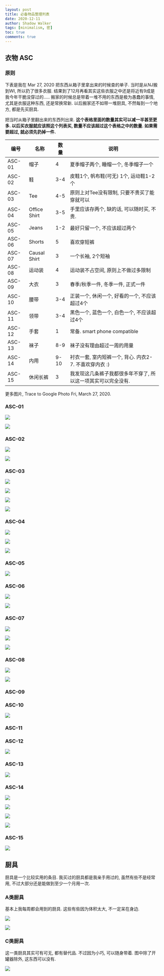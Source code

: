 ```yaml
---
layout: post
title: 必备物品整理列表
date: 2020-12-11
author: Shadow Walker
tags: [minimalism, 密]
toc: true
comments: true
---
```


## 衣物 ASC

### 原则

下表是我在 Mar 27, 2020 把东西从箱子里拿出来的时候查的单子. 当时是从NJ搬到WI, 所以扔了很多衣服. 结果到了12月再看其实这些衣服之中还是将近有9成是我今年干脆没穿过的.....  搬家的时候总是带着一堆不用的东西是极为愚蠢的事情, 尤其是衣服这种东西, 还是常换常新.  以后搬家还不如带一堆厨具, 不然每到一个地方, 都是先买厨具. 

把当时从箱子里翻出来的东西列出来. **这个表格里面的数量其实可以减一半甚至更多. 以后买衣服就应该照这个列表买, 数量不应该超过这个表格之中的数量. 如果需要超过, 就必须先扔掉一件.** 

编号 | 名称 | 数量 | 说明
--- | --- | --- |---
ASC-01|帽子|4| 夏季帽子两个, 睡帽一个, 冬季帽子一个
ASC-02|鞋|3-4| 皮鞋1个, 帆布鞋(可无) 1个, 运动鞋1-2个
ASC-03|Tee|4-5| 原则上对Tee没有限制, 只要不贵买了能穿就可以
ASC-04|Office Shirt|3-5| 手里应该存两个, 缺的话, 可以随时买, 不贵. 
ASC-05|Jeans|1-2| 最好只留一个, 不应该超过两个
ASC-06|Shorts|5| 喜欢穿短裤 
ASC-07|Causal Shirt|3| 一个长袖, 2个短袖
ASC-08|运动装|4| 运动装不占空间, 原则上不做过多限制
ASC-09|大衣|3| 春季/秋季一件, 冬季一件, 正式一件
ASC-10|腰带|3-4| 正装一个, 休闲一个, 好看的一个, 不应该超过4个
ASC-11|领带|3-4| 黑色一个, 蓝色一个, 白色一个, 不应该超过4个
ASC-12|手套|1| 常备. smart phone compatible
ASC-13|袜子|8-9| 袜子没有理由超过一周的用量
ASC-14|内用|9-10| 衬衣一套, 室内短裤一个, 背心. 内衣2-7. 不喜欢穿内衣 :)
ASC-15|休闲长裤|3| 我发现这几条裤子我都很多年不穿了, 所以这一项其实可以完全没有. 


更多图片, Trace to Google Photo Fri, March 27, 2020. 

### ASC-01

![](https://lh3.googleusercontent.com/pw/ACtC-3d72aT_hLd2md6h0D9h20nK-xmRrVLu5Zg_KJT89Sd-Z6Vu9aqpjrYn6Vh17g-gKOCXZg0LASXMkkgbQoncKHAKKuPiybxFhNZcYr7Nqlv9Ap18HErP-UvF6C5rh-TZVwNKhqWJV3_qjSGlqJfJDJ4dFw=w1250-h911-no?authuser=0)

![](https://lh3.googleusercontent.com/EJU9C8gMMybOWeY2hF1u3pRxpG8FOfpBXn7ycvgCzCXN0pUSZ39UYwBy5uXtY67O0E85XsIFbek2zsZ9xbAOhXsMjdKW4Sr_c5Fzn0xKxMh-iHUcW3sc6p8POBCmNHKSrC_x0HzKIZBEeUqVCQFjXRMweP6WI2AylGXHSm_ZWT9EalCeWpfr3m7KWWX_-Bz52XXtGI-8z6VxpgtS65CJfzqDtcLtAmCgK_2MQveOWkK7tGIySQauwE_u80OEbjH4v9RRr31yaWIwfqb_w11zcW7UjOhYDOUu-U34KgyVuBAEkdWSmhDL4BbN6kBMO7VceTV-LYp6fgHS-IQhDDAdtcZ5uh7GpLGzdivZih6umF5kp-DkzY4sAqoFtxdmk7aJu2Dxwd7eqrZ1ljF4f-tF9i3Z2rZKtqqMnxC29FSPjMjw05XKjendoxmxHuvulHkD8ozx5DZZbddxLbSZ0d_Fxukx5AoeppPf8fLvjRTBe8mmIg-FxjkN-4REWTSzkKKSgo7_qq85oCWy1AQzGMek79QuIZSard_QFhrIfIjc3ggOF9pSnATnUyrlA_edEKeg_dxpohutXsfgpcyKBuoZ0r5-sl9VV9YduS_M0McG5yGcRtGWSt7JQQkAW4hz3cO6Jyd0s3FXIwinbwRnc0165O-8BPCgZdY6vs8CrRLXPT6ef7OfA1cJl6ml1JKhIa0=w684-h911-no?authuser=2)


### ASC-02

![](https://lh3.googleusercontent.com/XXBFcPf_I12M08ZQjR5ec7nZTOU2XA2QZo82fZ2d5vRrP3GgvyFATnlSjF4mQKGdUV8ziYRg3uLxZCwSUJzFJ7dV9HQhuNmkLbzOON94ZdiBkqeV5shWVeX3NHKtJ_J8zRBpvMJukx6r-fzEvWtsn4jMPDAeM6C9VxMVTiHNTOZgLq4tAldYebEVKURuTgeLo8SZwWmCOm312Fghiw_O1FbNYVGrPmzDaRhTy2mRc-IHBjx__tLNBfAasPpKj7oHb6kEyq52g8GL7csMd1aS6tvoLeiIhIAWYf8ADaiq1R9Ut_3jStPu3813oKp41H-snipUhn3bXWOvoTXNgyQqrYdk8nb85hRJByDjn53si1JyHdAuGignUo9S6l_g4yBgashEdHFRz3zjuiERoQfcaw3LL6YQjc9ZjVtLZtZUiLC57XEPeBvbZ2HUpN2fyBoVW8tMdcHqBsKOfrVmV-KETS2YRnc6TgKt-Ia1AZ7zVDIZXJ6u5cvHjFvCEtdA9loM322TAEfw9qncxEfW_5qmZXmU9fH5ONhiODJISAiU2bBTyMZwmncHjvEH4Q3jF4bGeKNFjheqVelFYPQg4uFJQJoZt7XEzeE0b72vBrZ8XiHOv6ZbkoHQErnt0UE0bQRT6zKBPXc7k30pgTypMKuoU4rVf8b-geC25nnE0p5HUwRDP9NwxaXU0EYCYZ8P8ig=w684-h911-no?authuser=2)

![](https://lh3.googleusercontent.com/AnTcH09oOp_P9JYlwBMyMnQYjho5UHgp-oDCZtxd3nsA1v12__ue52_wd5xd9oxMXCYqr2GyseuTFf5rF1bHQnD4bhzlGa2hH-srBorSBt8JVRuRPHYdHUAC2xRgBH9jmL-i70DnmjmAmNROl1BN_85wQyoqdf9OuLdHQY4biCMSYyy3bX2OE18LrJfRmloWNDh4pX4Qn4ztOrCBlcpgGWozhrEf1sXOf1Hztei4tNAZrjEhokj_sLlnb3ryB-VDdREkNkUSxxU8ZtvHPd2KmELRQ2UAMiP1Ky8IiA5hDMCtaiqecp5oGYFx4cICJh62S-VEMktq8LYvdiCvB2HadHAjvgpAyueMKtlD3bHuEgwxfzTcS1kI38M_LxOhZQNZxwj1CVvnJLnEvb1iAP00zLj_lYaxX4QzhBqzUXiBI5vBvcugnlpGfYL2tTOjIgYvLifOKsKfqdRheINzQLP5J5NDPNEonjA8_GrfWz3tfYBVPqiB05wkTwed5LUS0MmdHt7IdZLFIqwNcbYOLe1TezV7zZeKJeof5ubAAsahlqcY-6VyMAVXhfmn9tiRzXKrk39zKpQHQyzFt0dCS0aajMVXNX9IWjydAZJ9nN8IymczyFTM-oq-cKfkSnC6RV4JWjJoLm7Bsw95Sda2b3Vlzfg561ghSEnlX3E92rkEisDRTkjGYbcpRd9dpa-a4GI=w684-h911-no?authuser=2)

### ASC-03

![](https://lh3.googleusercontent.com/lWrVCqfU0tJkm0Foz4QGz8qnpCArwVnxDvCgSomOFw1eObWRAZ1dddFrj_kMnwAM392pYLcDyS-UlRJ6xFwWx7saqgWX1QV3Zv-OtfYW4-QthBd9Tgad4e31FcyL6pbHTXjZDKie9newBn-YZc33NH_3eHiNUW8On9nJFk9oT4vc8BhcN6wFPwvrzhOriyxjSXECnu3rL1BWG9MvxpAzvAdwKBZoYkgVymQjxc8F-GZCNbzEUuhpf30HWXMbDvg-FyOLTfaoywAUpLc_Tiwl6z41o9sd6lb0L81YwljLC3E5PwqYvb5NzFJf10SwG3RLfIv9oXAEimGFco8cI2Rgy9JL6ZumTbGRbG0PaIh29b-LIHE-gXDAmbJl_kpPlCb1NMY0ZZxVdGPsx68rqXtHiPJ_VkTYrE-xaHVbwb6mr5suKxcavDHnx_mcjtoMFah8wuVKhuQcu_CP2zgifFjU838avnAK1s5v5llk50-zPKmmJAaE9F0C1QN2krlQk-c4DxH52Xp1M99zZNrPULoTTne6eh9Mo_hyznP3ZB1vfCanP7XycZCEe99jYKwXlZDJd1_1fCkWPfj1O6B63OoHleO8s_PAmzTrF65cMFUGf9gUNgG9av-9c8-YjVoaFzQc3lNnU4RLk49zhmGF-h8AUggiB_BEv3yd50-QuzIUnrqE4zIHXoeAZuUrHf-eSzg=w1215-h911-no?authuser=2)

![](https://lh3.googleusercontent.com/H4EUUvP6YoTGpK7R9miqynmUz4auFHMHcUt80BagCiwifWsMBG3cbfJl1vlOxm9U9iV3fuvK2e7g6dv_M0RLS3DAXpiTvuQYaFi9bFUz0EWzqSEtr-u0GuWWq879Svy83dk9sBVx_rUA_j8uut9R2E31xjL7r_ojCdy3kKJ8ZpZWiw35BL3ovPIjWJSYCIrFuCKbyfAY9ztVyuckSQR80FA-iF2reUDErwtt5TcMW-5AJjofWGIDeLm6Jh-YTCCEpA7u5v8-OhSqZCO8iJrGgzIeykgoFT3dyj1DAm8BjReM0zQXY2VH1zrTkbvoBrwyLsF0cHZqcqL74Sil6n3ZGrnxbj_8x2aukdMrl4Z8eNDImke2mDlbCfj0r0D38SZ3p6oLnN5hsDM4Cd8YvL1PUJIVmmX9R3ngwsXaNz6PVLMlQigHcNRMZH6BufTTCg1rV2DbC1ZsOPbFkjK35XYl_OmTpjrrql3jfDFdjmv6vgODIHoXT_SnBQ2iVqaHIw1DpHYEgY1b2RqpnQVUEdm2fBSqRtyVorfcdkleT3ZuXsAu0RG2B0M64GI1aS8ZerK1APOxQyyVaj63sVgrZYMGiwF7T0U7EpIkD1cEqm8Uudnf_qlVsmR4WTJSIF5vBVRBSvdgykBP92uRbTgbtN_4lOcWxK3TDnC5zM23X4Oewnul-5FteMiOzm_0oflwBlw=w1215-h911-no?authuser=2)

![](https://lh3.googleusercontent.com/MclGw4F3NFh2VLQLeYsBZ3voAGxfrvnJygprPKx8lfFpKeGy0FwXJICpDLs4KyOhd7XkS7w3N8uKWNfjd9uChf20Bk0E9sC7DRMkJrRQ_iMeLACshvchNhxh7hdt7VZo9JZeuPVx3fhwkUoyvVdIhGVTMchO8l3sRstUlkCpy1Ka_gxMs-HqD1nS-5NrkoEf_jnicYuNz4ZRMK6aeytXE_dKrYvTDGuxZkRRq4dEZVOWX1a-mpRI9zww7LbUG00jyh1ZlYHZZvfZhNBfNSF6Jaxu0NWCuD73VAwZnwa36Qp_APqP-UdBuZEnwcfkozY0viSI40fpxcYWMtcdUFCO2GzXYmPoELQ1zKFZC1pYAl-V8ZX5KJSw8nD1l8ZVYh4PxqdDu02ow-zocdD8zIUl_AAHNcs1tnSr2u6yCLMEqQyNapY_XCWF-iYW5p2tuXXkLsN6BOYtdIuUhHRUmY5OShPAO5TEjIJ9gLZ-VzzRaYIPCYXOXE9VwJNekCGeRAkVtgLEbQzFbshORqtdpcP6z20DDeHXYBfamQFj9WRQ07kxrXAV3lAR9hxLNBsRfind4Hl0yNI5mXNrL5VhdyRzKdFkgA8efRrehaO4hmOlke_eTdkbc6R7z3jQw2qzHk5g6Gl9lr6GLwr2p-FrHy-T-OiNSEsKTegtmCQ7enKHp8XHaumgqBTgYJJdUctctPc=w151-h201-no?authuser=2)

![](https://lh3.googleusercontent.com/0fRbmrRqDvqqP2MMSHb2ZGyNLP49zLRBX0RLOdjYFv3Cj2OiUvwU8E-qTDiN4LSYN5SpIB0zumgsl36lMcI4wYJQO5Y-zUivb7Qnc49Hyqxkmxd_J_NTVoBq94ULq6uPbRR8CCfqo9CuofIzcW00Tu3v2MVWfCrlhGoG5tYhjk2vVk-bWib_htpl9EbfGGbE5qvEZgvjciez34gqtSqTuJYwEOG6mHGCWpNFgpL7SYp2Ftl83DDSGfmZy1TOxiglXShdskN1-qDhHCS_JcxUDKIyvNczDF57djKXSyCCVSdxCzICF30wS1PMUcmC9Y3zHJQ743KIf4wnpNFNuyUHSeuCRh9jiTaoQlzKGOpUAi2KnD2H2MDaRUf2h-eSTgvZtQj76Uyg5cuySWpItCGGCbd-SUmxfFzXtXOj1pNQm7gI6Q1eJOtZ-rk0STquujgj_s5LRY085aHFkWueUySV3HuOhnOiuKzHqgfS_n8IsgC9YTs7EocJEuYnW6gX8LRpxuX2ZukB4sTszaFciEiV0l66KkiVvMXIjZNWXOCSdWZo4hYRZ405j_v837G5Kg8bjyRCCkCUppsM5IgRtcaQh9NPAx8R7PY61wsr7C_vdXWPC26r4ibvpoEkCKT0UDROFExRjxKYQiHg2w-kKEF682wmFet7JjtEo2rFgNvmr1we4FIu6iPEkUgRiTzBD40=w684-h911-no?authuser=2)

### ASC-04

![](https://lh3.googleusercontent.com/jswJU3sWDMMx66lKkAQhXfN4cbMakHmu4zBXPconhd7IqQWElJg2XFuzF4Ck-riz3OelOcOFBVEH_JgkWhIczxybZyLzg34GxkOYps4_ezvajDp3jOGpZsT6sDniHs2GnzQgvr0x5gQM44Dv_n1Htzc4J40xlABe40l2O9LlfAjpUqu3Kq7A6lcMEIVq6BpgfTaJGofcn2xHNQLgMaqgBMPBnGiyocGwAzsPidhL7Tp-FNilDhS5qMxcdr-S_Jm5kkgrCD4Jr54nhkC_YObJg1ill-54uj1prgTodJ_vBSS9BGIHcIDPo_RKCSBw4hu9LSb-_1dBO_RGUMKBpeR_2G3sznnoxqvPdbb-4HlXymduH88qqmqIiCl1bXadRr7SgkNqDjawGn1K1y6E51p9bknIMTe1inlGouk-cEwgKJKpHOqNnuZDJTIJe3OeNyAKCDVKY0C6_W29dh3JHasPsSp52Yq8xkQAy-zlTrddnSfacOJokxySnOto9ZtxjbKHokhTupOGw0cvptJ5UFjdYtImfsPHViTJuwcwI0fm0AtJfz4uMypH8yPGs6ooA_2MWLgt207o5_pVzb7juWQW5uEbvLFXt8OjnRtnGyEXtfNut9gsGFZTzqg923j0Bi42dvc0AnnEnwENKlsDKegJSn0uofGULSnhvKIJfXgCM6tzCY5yJ-pOt_e7rYFBdZc=w684-h911-no?authuser=2)

![](https://lh3.googleusercontent.com/0r9_ixjJnCdIUZ3da7RxIj370hykN8tzPpTF-ne7-yBAVoemQEu7z1EyXWP0s2MaWtzFYZbbfzxrtn40ck9NB2Hn_nQ7qysaDD4Wm6KtqjzLb6XWEoPcV_5ALRlUqE3SU8VkyE3ttkgetEqTxdIt73nFJXQwW-aDv9UWNHHoOPbZqBkpjYLJLK1zM-dTU4cydlmP1pz6e34rL2jlArJ_hueRKD41eDmR_hhe_3QZWFtjsfzXsAmKqWYnt-DVd6QSKFMkKvWfNJIzgZBf8AiF8mThiIYXFnfgz8y3Ap4Qg9pbIPRa2NO3DmnybVxJ5anle4fLZMLUZ5cHwhfztNjCDNDVSL1RlV5WGcnzdFCVyxZn2X5MC_qlLR86ux0KxU5DohvYzrVOzD7Jd8FkVSlkL9r3z-pMCWrMSKV5AHd4-xjGsFWyWhYZsv2vtuv_zxgtBq-1j_ezJ2VFxymyox9gsXA1a18XiRt1H0iwURun1avghjRpikvR-dFdKkTgKLsfcztMPRggfD5SBlhTzYqRedChKEYXbnsQn17LyhfMlIlfdni-dJx9yHqmdyIPnbtfPF_4lfexuntnP5gkGw6y5aEWhLoXJAE61HMgs9Sf5Z88x600mwF0uUZmfEBKmFh9Yi4G8GoxdhG6WitrhcWFxIYJHfGYDrfqjZRFsbErEz9zvs_mWy3M3oAHAMT6Rfw=w684-h911-no?authuser=2)

![](https://lh3.googleusercontent.com/A6-QiOwWR6PauEjdPUFSiQCqlcXT2JsDoHJNIl0fSidfhiPkUz-E-ykkKUCR8wYYpUzvoDn1ZrMKNcIgUeiqGQa4d5YqMZpIpq1PQYLduh0mflpzbziADLfkstGsDf7lEKjL7E3je-rEcxQdPRm6HVHo5veZaQv3xkIsncbXIw_gwnwQcu6SPU6Byj8rxUw5oIkM2uLDZ3ULjnqZ3GDcU0uP2cuvQxkK30bZffeVTHPgFNb_6QbHJSoGXUQUiky22R5u9gnHI51evtiBcCu3vO3qNhnqhA3v2EK5bNexMOLasNpgQOQsJwxSUbxowZVv4WFkPcRZWXI65E0mA4JnXastx8vMrJkkc3pgIiim9VcYqOhWd4V41YnPSeum9mg29oPY8juBBnt7b4cOs6MT-MdUTRTBlZmVsz56XqeAxUpqgev4_A0xBl71CrZ6GF3AdFWfNhFbBtUfb6zNmLEAykMbkf7Tw_4mDA3WZPX5NYdGUqJQKHzgdoPCXUCWLEd4dkrI-LTLGN2mI3IcUUIbrExrlAkF8Oed-EJPfToMUirqBpt7ACN4tq53rA6E1Kbg_ESojW6LTzfyQMQTNSHbcC6E0KiLPp15NlO2AsCLj4x2lcWoOPq5woIKCwqpdaGgtAB-SL0rGAsyP-O-FYdV3FqUZpOWU7yfXiwQ5cN_9qACFtJTemMV4HTeVCq57sM=w684-h911-no?authuser=2)

### ASC-05

![](https://lh3.googleusercontent.com/Dn3lO4j536WcgxFMlfi88dBDQmmH1cC_tU3uWw_sr8VMQFVcjFJXroSZlOb9zNhXPLEgqE0sYGuC-P6aFb9-svnkAMIEZ1YToikcKUydGu0wtJihWJB2xaVkYZUP_kRfISZqaAUm7SCXgrgYGmo49rUkFiRxPpmqw3_U5_M8qUjgRObLr5BTrOEw-4PiUIwmYRwkhkQRRMf_2p30PSGUzHB0UytvI5mGoQJQ9DrXUvJkpMqoBNYtV6xvSU3dCfs6iJQdMS_9LLY37obHeZ4Cz301sLfpYL1TJAdXVZCd4bMsfoi1_QIFdiQjFYYxjqJXk8qUzNQXoqUFfTQCg6KqKIiz6fhoFOB1XezTHm76ymak1fHXjB6FDADIDcM8RkRnW8JciJauZ3aelRji6kvFUWWhwnFXiTFhNkwoN7Kf5QlMScMkdK_I82kUtr7NHHJ-TQd67WjKqUJzQTTCoBAM8uxUgPkfUKoSaFWP8jVvLgIFy_d-FBHdRmPU6hipDffs2Bx5eYljMSQlnzxKeFaerQEIYyK7wEkuNuJBJTHBvmV1ojIXRTBn9ejW_ITVP4RGCTApkOIsCj2Gr-616wM1cvs0eBtLnVHYGZ9337izUmIgozzt1qfH1udNNpKupYNpb-hHwExgiwEfemKWRj1Yb3oeMdbzuCqBx3sg7039E0XzDd9GPEkMN-GjoWMChEI=w684-h911-no?authuser=2)

### ASC-06

![](https://lh3.googleusercontent.com/_BcSHuIkddvtX7S6UScJU7fYP-UBUEq3erkKpmv6s-GNmZuvhJ0FHFP4rOavRV3VAaPVRo_WMokpkjYUq4ejjNmG8904dz1M9W_ziibX6Hyui9XlDc86h4Hr4fwCKtnAa5ATLbASYwONVBf3ShOW5m5M7Nnq0tlAaVtDTuk9dRduddkIhDw4lw0T8nm-3dzqjFxULehT_fy3IPbEOB7usFxfE6VbhO9EUddB5Z1toRilR_siNmc7hysT_gDhESpFie5BBCdJ5RPjZKwDYgcO-91cgw5ysigiMyq4XzpH4IFL2HAEY_e2HhT2RlnHKPvyijzjgbW4ptFisJOqxrzpeCAn9PJ8DIPRixDWW85P23AGF0J1fKiiOJcapFSH0oG-EdOl2xss3hlOyh8keViu07EBLQEP_SJsrh8he2zBbNXWRK1NmezzoTnHtnt4z2SdzQjWYphG-nwKsEdel-pBMQnNvzp2AHnmftEIpZ17PQIzBOif99yKRs-_jxkCXxVF39P1ZYgP-FVITUqstrfL2WCA_wlw_7uuce6uaY8obN6PgWTlrQ0YeFgZYZ8zgydZ11zKloNjB7o6UwdFug06bPKV72k2QUSwFbJL84kH966fw0b87i--8VLydKx_AILAXiO2khFSCOJphDWvW1JRNUx8U61CnTek1VCaNnZ48HoTA5f-HdMjlEBuxdIbYe0=w684-h911-no?authuser=2)

![](https://lh3.googleusercontent.com/IVGt_yeqQ8Q4oPignbonotcXHF99j6zNASQuUqBw5mstkYT1YDIcXK2Jy0yids0vNhGxd2Gc6Hte-Aisp3HGWydT3LzWMRuotY8SeOTV25ugsB0Z3mD7V1rjCt4IIrnwp9LWfdpdo3Uzx0v4Y4jCQ87w0CtxfspttFXVP49tlVd80QkcGLnFmEu0LBBpde_DcAC0mWPUN_dDNgt9HLIErRrTD1T1EsRNmuYOm9ngsp44DunPSD5IAu1i4TLmzaU_c5Unk5qGqV0fNKy5Q2kGtxM9Zcnp5vcEiBKJ2WjPPcdZgVp-4P5j0ZSXSUhR71UGOfg_ZloKWb77UwIeDtNrFb5J-8IhjZWMQ4eRHSoey1VDexZ1r4J5XleFfczC3RL-dy0pDeQb1SUbVsTJE59a3HOsRq_5iitYqr6qvZY4xJcZqmyBOiKjsjFKMUAZU8Hk6VkxjCga97hQZWaEM_GMfMxX3fYBi8_6189mMMW9CRtVgzsUdZwd14OMrNrGNivvEAHjjTHPdjd0dvtzcY1P2ttuC45xD8KvXmnxhAv1arWQAEyX5eb_mMLK-IdJqk3RvIR_jiPn5ugdEQ1LgmTMhc74eh7_gqWJXHn9yem_uEPxbxvIM67Sgn-72kNSTzRvHlutUXcPxetzsWiJiUufxt7rX_H2pljSjPrw2xL4pu2PcBMRdXYtJfMiLqnWYu8=w1215-h911-no?authuser=2)

### ASC-07

![](https://lh3.googleusercontent.com/7yZLPgZaMgYeSyKniH2xvxU1MVAzULlv9sD2tssfCeI_R7riNwNnIEtkKm8LYSHis6sc6GtkIMrzVBntBweEn7-5cJggZjZBpHYfIxyzKgqVL4aR1QXFEzEKpbuCUE3T6O_Pb-lAcMYmV91Url9CNKNpcdsVRl770eyxEVss--Hz61t3JPXkfEIvOUEIqm1KHjMLiyC8D7rBWn-4lWSDNFuHHcUJCbXL_VwLYstDa2o8DKSqI3sJivGbPU7PKFiiSbpiU2i7D0C5aWfDU5Nr13hOsQ4TjVH8eq1u2sYpwwhvO28KJIOPFjecUhbTKt-GdU6YHuoXk-3fUkdXhvFBRmSgxNe-WB9LotzABn1hgbcXHaloJgjs6ceJztxgNXiHOY99EznW09GchdcUi13NG7M82KFzVnnINGeUKmLPaIuJLhCTAg4JGkXrOV4kAeotZ8vU5Hp-5BVQX7kac5fLOaeCnkqGCg_ZAvuur94RHEZs4-sMlmJ3sMtJrQZnDvWhTLZ3mOhv8nGl1GYjSEUzLZg2eU2XeyLHT3lHwhv5PD_QXh6oqP_9eAab3gyUJ-xXrx-CdrXSt0Ov7P8EdDb4XFBMhVRWthZGD0OnmHTGBNECzQMyobdr1K0na4NFIciWHejBRI8TyuGvQnk7EkPj_nYi_PdAD10s8mTXZQ6WRaorjDHYywqjvPcAdWf5WsU=w684-h911-no?authuser=2)

![](https://lh3.googleusercontent.com/EKVUxNXFuJZIDBgET9sI3dniyGLp_Z5sFNiV9pqajUsrc-Vxc9QLVxSNERaAn5F4FAUnpcqWypUbP5rYQf5mQhpJTBWPE7ld5l3-fJocjfW-3yLHc8tIjhy33CXGlH5ewovHAkmoxz1COi6a3ywG7h9E-P_8egd2i4C0Jqct88reH7FhwjLvzlnVJ4xkwp7ORqh_mGjlRLf85q7Y6YBsymwbELs5O6eyUQP1N2TyLw6wU0eW59kAqTA7_eSNSgyZ6oBewjdJfuMi2G6tQ1Hvgx90cr9K3JEt_1Fnfw9yu7pWLAZPulISjajIgK3eZWVRE2t7LYUmszIbxV5-a32F2P-HHNVoR1gTsD3bbmPIhYGNW6YFmPw478iolv2Wb9QqDPU4z-AeM73q4_EEKARe6ZisffPqU6nW-uEqPkf7m4eQrl87qQ5EFjcVMkTx1RkeqwU8L1Zl0NtSAAQNwwcnfeCE0_EOqNm4VajCwn6ocm7cxFODDYxnxsBdS1IRsX6doyY6zIqawIeqeeaNaglZ8jeWZJXAK7IgrGdLQoHW4ZZBiXg6Uv3FjE9sH4CrjgczdfgKkSlKknnR6u11VIPw6VZCuyr4p4zvq2a1fLB_eVr_iatOb7sHY2_u1TbmR45wNmpMtIr5Xhs3S0wz4h1pe9fPoUxyrRorqc-jY267HCSbIHY4vh6CPspi590A1aY=w684-h911-no?authuser=2)

![](https://lh3.googleusercontent.com/yAcvu0lA5AMs3qkDQ35NM3zElW1ndNPnYnURIOt9IlArapYFR5TtnerOEUS40eIz8nkuhEZF1hKux5ZBIO86DdSVO1T0VuI_vIR5Lvr3Jcj_WrDnsEdQKRpIsNoHdeIxL4WLmjFmnrv9Bj_rNEa4q5HoYnBiYZ-RSO5hWEuvrIR5SlDHX3awgMFxJrr1PO4qkeeC934PkFZoNQ9csge0aXUywE_TRg24gTOaR1StqRrJ0fyx7z1SDyeva18GR0Lcm-1CyPvq9ZuxAK4U9l2wiHZiGJnUu_myW7WbLD01sZiaq3N9HOuCz_TmhBVwrFjfo6HeDHiuk7SFLDOeV48S8uoUMnGEdExT_ONq3zgKLVbi3-TpulYywPZzAXMyCbZGFW9k3IutoqO8i4L98iyZd5S4XqBysp8Zp7E0v2O-1Ub_CvaO4qpIq1SixwdmenubahHHV-sW1__jx5PzCYQHjh4tiAXaNk5DzFyIYWLqpaCPCfybLhKOgJQqbl8WKtveICu0yQCDVFrq0q4TZEGCHxFvKVeWYcuXEd7GO1YrJMc3GjnL7Y7blZiQZskean64lhvouSsc72VJZlRN6qYGX6J-SOfEKetZH1Ers-pJYGBZSeYFU2rZjnTfTsYxk68vTWTD77dER4-iDIMyG-Urv52MW7-7L-6qxH6STYfFZa5AsQlY4OlIwSQmCl8dPEU=w684-h911-no?authuser=2)


### ASC-08

![](https://lh3.googleusercontent.com/UcuzZsm5Ryg0PqZGkpvpqUBO_whx_HVJU064lppUT1LUbc6AedHOtOCHCrCSWHFBNGRzFm-v27AaMDHCvdBNJJpO0b0V-BtM7mRIhHKpRjWpqzxKRSUp7IaNbLuE7AxPMVO5--io3lXvWHSWqn58wfe1P-CAjRvJ0SF2iDcRR6DJqoczC34O-ImPknJq5RBh20SBwSGmhGuF9NOXWG8jJhlY3HGus3VDxUjQ8dg3bay4C8IJJtocx0njRbpUbSkvaGuBkuhQTg65ZmEPwW4T8CDVp8_Kdj93xr9h0DmQQW786XOIaguH_gwdKBt7JJIomeV0mJtSJ7k0GLXN7XdtHgOQjuJWHxUzEk0bfn5JqQn5KYnws6jnM1c1UK1JCvU7f9aNZtBkfHAP6R9ieXdTi7sROa2iKT6JhHfRE2OKYPdjwPV7qdznyECihFIXPzC-SEDf41qbAGISJ0fn2x0U18YyHpQ3FsaV3dAGH21CFbSdQMe1kRMFyA9SoWCAzt4DAyjw8eNBmH1gljB5QdygyZR4gscQkTWWrqJvbTBh0rt1aNSgofels6-ibAm5UUVAqh5zmjMIYX19ScX2RY2dL400xgrF7W-svITQqsmYqM_feP3qJa3l4FXL5LGqqwwekWYMh0D_J_OF0tSjLwG8Sk9MMEibwZ9wFgkSc38yOV2w1fm6HpI85ZIozZ-dZiQ=w684-h911-no?authuser=2)

![](https://lh3.googleusercontent.com/xYLkSXXYe8LIalH7wzX411LMRZz3mpvWrHZAInS3bl7QWlXeE3M-NwEXTcAdMQY-JMJ-bqEMZYGvfygN2id_Jvbr2xk9YVTlf4pojMFZHQCJ-3iYvOX88wmmu1a_KJdx3L8yTIih3JU2vDHZYck1yd6PbUYObKUZl0PwO8HveisUr7OXZnmFLE_RryYRHot0X10rHaVf4WBVOiBb7AI3z-xXFuytNnaa5c_qGhpd3d_QBvpJ6l2m95D55X1f-MEqa-m6ObDOJGnbB30rKK0E-77qqVjtPJqIWaDAbgvb55aDJMaHudKnuSD6P4tG8G2sXIWiputVfqvJrPS4TU5Mkrjhjh8OwfOt-6iwl5ajHLpX5zYwFPTn8qwu9ahPfbwdyBWCmu774kGelMVpyC1HQfsaiF-epMOOUalDsdX89Pmrnx__yJ8sXZu6lC9uP40pN97iE0lp87yKwcsFOK_TKMjrBZuRcseE-5H0aAmVaVdA-cE1ojnMEYty3IaCt7mRCk_VTdBjsnW-cV5IPJXiqLZdVoqhMPuiTSaz7KhTzIBAjvpNpv4Y0EKXAi-zU_69OCddsWhO_2wSeiKB0Jc81qz_IcAGL-__6JiJzvpdToUe95ZHWWuDI1Exs4kearLjnOZ1Dh95sjOR07YfmRhkpmc1S5FgaDmuWa5h7AtDDsbrb8toNBqUKeZMKMZQ8RQ=w684-h911-no?authuser=2)

### ASC-09

### ASC-10

![](https://lh3.googleusercontent.com/Mi9ccDbJPAPBTkrWJ43r2ejVNYYNrPDo0oGlPqVobZUN2FPnfxfjTqZymmZtKmEKNaISTFZSNf7-srbI90NB1v0kjuBNWJv2cin8IOprU104PGtMAk6SXpfVGpEpV976WnJC5XKKfO2Epfn5XUO_B_mISD58tiMo54oyaNo5GQlEo0bO5nVB9OOQCr9mOj7mthFAxXSnTwtTWIWNO78_WmwucFUyDnMhOOh3I5kkbj0F24U9Rae1BsI479ors1PnluQ0QGng65y1ztU2O4v1WwsFSkmiXq_Z2aVtleJByYIZiMcoSLLqCV0BK5yv-wkRPKEbuvg75h0FrvVShldw9mGtLVw7icFz6ddGridwI2DsxRtOGLuEQNPonf59NicyxQJUxhwsoIQyVEg46jkt2qwVS9K4gqg9mMDYEZO84ImIkq1uRtjETXerSkkqkaejbHZEI3J0PSdjlSYUpJ8xdjxMoevyBQmZkck-IcOfRDqFRrWrKXWdnxl8tSwRtyGGDcaebSCKl4RQ2pcAejvvdw4c8dhxOj4csVD2hk2o0bs7aU7gDL50MszRobS4phYYshrn2gCwVYS6iBHw79d_NGywX0tTc2PImEUYSN4JVnqNJB49eYEkC9fOBABrm-OhVOM0UO3w9P46uAbnhabJwtrpVjCs6n5k26SpRCFdq5lq9AQjfd_1-lirZSKGFco=w684-h911-no?authuser=2)

### ASC-11

### ASC-12

![](https://lh3.googleusercontent.com/j-a0hAdt3nFFd_6PUR1iATxfFrZpRkSvr-0eMhSyVm3HAPmpmGtff6hF4TMQJG3r--yCx94-IRghA2_5jeBE8FgnzwG8mLRoen74Bg_3_7A9MCqGbMck4zr__E4hvaZRvGB7cE3Wl-YAod4u3vZx7SCCIdF2CyVtRWKzkEDL1zGe09I1Fq85KW-ooo_SZzW8Ycg_kSi75mDxIKlSxdI8OoHGoJRP92ZFiPhhENrmdrHxjzFAmFzoaWqnLDDj3KPhe-HNQ872MCRdfBWv1W21jZLjLVz82HzjOB46nJ69VBZDG1mmuc-F4duyqXyHXahz4rKKr8_n9cVdCXYvSGKp4RciUrXzIk5OrGcomqqtqYzg2P06oth5sB4EamqDO0tmzElVm3ZUAvYTXjBlsCfYFWCJuT2E6hI_nzgWPvGyGkvbifW0HzYojstugLLDfhVA1g5yD24f8kqc16a5Kc3TBBCc46dIZWaiL3kWvNpYuSXR2PXm1qxES3hN7GtN3suPS25HJmUYiHeeqOXJYsAj13L2bqhT5TLcao3wSEAF1P98UcoAHjNZsWl9VAWMR5hO8vMeS40vgdr_LvsY1O_JHUPJgGrnQk7jvOaNvVpDui7IvsAymlFtXEr9qkI0zwNPluywW_2O7giRtTrMROdb2ZFkRxB4moBVgm3LeFwyBMvEZcjoQn93Zjh7YDCAJb4=w684-h911-no?authuser=2)

### ASC-13

![](https://lh3.googleusercontent.com/c3k5Hn5W-oybVhgyi1gz5yJSLScazSc9kYgu5vE2Cbc1aXZb5nVVSS816bJM-SBY2SKD3eYAo3OUyG4gRk83o-0pwhKtI66bfPaqwVVl12PJhiZO0t4R9lGTpFbz8YmPBquBzQBqdVH5jTDLoVnQzUCGgr2282ie6jcweL19l0fgDtePIdsle5IUJkL7yf6UBZ3CknBUmKUMNuyO6qHnC8rr5-QCCOZ3PaPeZhyEx-fEH5ygVW20fe0O0vTnqY-vxw8PVbOoROyLvS_MPwCu5BCiQ8ACfb58-HR9AFyLLzbYTQHWV7QoFC95Jij45yevErrv9F7hpbFrqZLOihCq9dUk2K3vE_jEBcw4wjlIITbJ-V5LAfuJM7YzEizKrenZfpZrsPOTwD8pYtew_Rc1Ir5DHtRkjX-im2k7_7d0LsEFSb450eafsFlNFjPgBtmwU8gGuaRMGggzzmDNRVsKPYkgigBuvMfWmnukqVXcVuqK5rfio2xRVoLPOaKDd6Rcq974JU6vzFkzTm1zWeOrG1sgiBe1P1Imk361bPCEwq8v3Doyp7MPn9Efyf9oD6e8UBK4HPLE3gbP4ibudcWzehUY68wjyfBwSrvBRahxc9lEEbixdjoOpgoCtWtIvamSWXouIVm_h5MG-9A3OK7yqQSlGob2ScEzkNKnT-TSKy8xCkhkse9i3CMZeMCGhD8=w684-h911-no?authuser=2)

### ASC-14

![](https://lh3.googleusercontent.com/Rw20TGf_MOrdhmnEcZVcAE5Qv0ac0ftzx54C-KcYEVDHE_2Hg25N1-kY--WtBeg0NgRO2Ohbu11qjwRy7o2H2hMEbCO11p9Bf1MePNKJYe8Vt_60CfQ9CsJcFGcffYQ-buJE0oUVHJl9Y4BL0EaZVJk0XGNCaBzhcRuW0hAfY22ha2qIqRhCGZZ_U3U7_OAXLDZ6WxONTdW5DnRM3SJg14zlfNHCS9ubbOS6ohkvV6QWkDMqEfiQPcMUkYusTCdRH7zKULFGL4KI46NEfRvox3ifZ1z7yeMh67Uhb5loImah_d_y7GzouGEV9ntqNzQczkm1Hb7WKrgb_9cdETPHpvbln0fcFV2h0rikgr6XacBuAzaN4PKRLOw5OuiLzq6ctP-V8Y3qRUzMhplH8DBQkGXvbKvgAE7EmQQvl13Fh9X-GHdQp4X9TJ_eM7e4uw5GBgAjvXpbdICV-IZZcVHf5zldaPdI9LP9WxKVOZGulVj3JMtVj62PCGQzczFAtTBwqGhRahX5HlTU0_4YySGE83XzWye5-m5ucLwZrTWeWJr67oDGaVQiA4L4PojJDPVEA9fPGN0F0ptHTjAme0M7Ri3FvhmtpNr_LpkMqrVzNFKEh4iwjYys-HDMlVZz-IkttlDIf01_aVZcFZ57hNe7RI8lwAknPPwUqze6rSsLfPwaPsAlb7eGBSz_412UthU=w684-h911-no?authuser=2)

![](https://lh3.googleusercontent.com/rUerzNDB62A7qydqL3sWsVDAUodTkSUMUAaotYYQlWQlD4XFzEG8DBlk8vNmQCtWtGtIknu78D13VoQOT87eOI3CjCPcRlrHFMU7oKEzfPHPhHw62ZYRrEtaAEMGCn85SnC0HPVokYzGbsaYxxv5Xpt-w27RzX0cYSR168GWZtC5D2P5ZeWAjGMSWcAp4XjoDdAEkABbGiVVSYtK44kBQGYltUxRmQwSGg1B4s9pEgmcunJppsG0t_L3e2tayxhPLX6vxmpUpvVR8TJrSljKK7xTooZhzZA6A8bbaDlzxEbXe6wlHjKgRN8w7c5lBJv55wu9GKAkNgZ3WpEkifBkEL4DwiPFJDfz8gexcpazS5TPDv2WrbMv8XQV9_bHMq948e6A_DTZZUCilOcGatIFCmhnJvTiuCx4iihQfYB1qHn1n3ThvigAwg9EZlmkSIHSlYff26Oq1A0EUUFXzRU_bBvySAZOFqt_niw-O9xkJp4rNFzXpIb5X1xQzmuO1xsimNhKCNWEVokH9LmmZcX_x8dHwkwVanIou1qpZ4I0IF5euXFECNDt8xJXTr_a9c40P01WL1SxXYSRF9D5wS4UbEmZhLQWqv8J8sJWeEVK2kgRm0vKXcBEAy2l96w8qQoxiN6iQd2QmxAaTsi6ESc32RnMMHaEjpsWlXDvJ7bquxWIdB1tmTmMqi-jxI-2uM8=w684-h911-no?authuser=2)

![](https://lh3.googleusercontent.com/rv_HvEBAJL9Ax7BYjGWrA2xKbyTMdDO5nPwZ66W3jxQBvPWrzy-zE1wmI47L5ZoUtyewo-s-AhRz-GFN-U5jU1A8Mhy2zXqXFI887n8WfyRHRUQRrHte_RH5NLT2eSj7Z88N-q9Kd_htBOoeuzbpwewgVKsBcrFxiuds0QYynJYgNtaU_VHa5U3VAqtt4dmkOQnY3Uh1FxqcACkH9R8bkh57nnE8WLntXHQq41d4lyvNofHPinIEP3F-x_QSy_GushXdSVijJEOI0e3IFUvpeV2veq9BtEX-x8jLvvFecmwv2vuhejjOBMx-5wQWaosFnD2nF-888xkypC4SggKS-1Zbfhg1t4VKWz2KHFdjMLXSD28sRb1TUMXbeG0rfjLJSPQzOpgdd4Cd5a6vLtGhDqOCau5Bh_isB2hqtGKIUKri5dncowoIQkLvQ04dm-RdLuNY3ulQP995K3L4Rz-Oba8nrGzUbJFsvMjFk-4SfC8uEI8MPnwDW0mvza0sCqhx4etRgKsssiEwudnxH4JbHvnwCzogPwL-D1iBHW8VBav6qM5a75RmIY73mb-r0gDDdGCf1g6B2DXiH-c1bkt6erK00dSDzyqmKw8Bjwodm5T4jLdStUwk0TQqX0o66P5p2UsazzKXviRVUGvDKAGR1dnfSSPVOjiyDgdaWcj9sRlsp5BiKJBd13WnwMewrlI=w684-h911-no?authuser=2)

![](https://lh3.googleusercontent.com/0n2BuNy8AuOc2W4QSYnhOrOzt9GXFPS4G7ZPqzCAQpdq9FxsEIK5-JBkMRVxfoip53kOG8mJuzlFCBFLhgaaKnig_yGHpYx9VUnSeeZPolu7x6VfieRt7xEnLkLGZc4GpMwtDpVI3hvSabWCidqK4SnZwr3fTs9VMZlZR1RRhwdoQJJ4mjt8W2QNllr32Ak4aS3ukpcIU38uLEcrYtroYTARvDTkphbCtc5c8ZKFHst444okBOT9W3X22v6T7tfjh7e44VvXbApxX99jh1ssKQP2TbfH-fUh7gPvEyIbyWxk0HJsrsyH_4Q5mvCCdswN2FgjCkfkvrIlfPWOMl0vJatKww_yPjiMri-9j5Qt4m8Ghosb-aJfUqU9zTTIzwLuieLNuZ8DAcXtRNx15tInbiMXLAZt5OfGRMabn5uFsFrOjDwYhj1sHn1GTcbwsi8Fob8VpiyT3C8bF7-dqEjQFFvIIdc7zEHl6ZFi7ZqjFEhWmMBFNhdzFmWDGnFwWyZDkVNrNOjAVcQUxI6t9kLNrYpCtkt_omMHsKaxjILXBrqOdrNFDmQMJHyyc3SOEvLu8NPIvKj8M5FknOLNfucQ9QjrO4wjKzdB7JRfw6SOVuTDlUhM8zw-ErYNssIH7YstWrUjDQFI0cvCwKsbsWE8O33POFOWbIG1W_3Y4UPDO00Ee9NPh_yidM0TANHLXZU=w684-h911-no?authuser=2)

### ASC-15

![](https://lh3.googleusercontent.com/hoS6I275M6WOQkOyN9UstOQfs511Uzi1YEAssHnZX3gwauhcBztKCz0h1NaQhjpOrE8iUdheHzobWJMzqy96xcI7Vue-79pU7uiuu7DCmFnmdM8Hh4YJG2XzeG6tYY7WVrUCJ5bY16lwnT41bhxIp6GrYxhUSGEoxw3e4OEIWcsLx5bs-lcop45Qyos3ULFsmSh_qDIdTV6r-h8NzsfIaCBf-I6dOswleqpvITNdBfNjv6sFFFh6FnKm3K0suABf6OSwVLjC0KQFl9X_fwEqd7VO2MhZqRChlcdloeHFa4N6CfePi2hUkgVsYvhOr99nPajTXYzg9CuV1v-pUd9dLJ62Camy21Lr0cAolnXumdbjIOevZRQq8MbNPlGYwB3xgZV5Plo9oqlyegfXGTjiHPDb5TK4lLfqBBBp-9H4iPDuGhWz5X-nlfJGE8AP7Y0OQFtb-RDbslKCuljMZgG9V9sMOFbLonHQaW2a2q_BFT6iBx3HEiPnCBP3cS_QP4s3E2UWxrTDLmt4jUrcO3OcHi3EPbTNZxx7q3exNxwvGQ6O7uPOzvYp8xnxzMp2Rl4B3ws3kUNLc0rN3LBKIe7wxgBnXvo-9nvGhiqDDpCoLHf4WZY2nEiKOMCYFfjsQw3nJbw3pREaaWdW8-rfozO3AFcBFozuFuN4zZ4RWPi-aGrwqeHEmrkc6WGmot_TU6Q=w684-h911-no?authuser=2)


## 厨具

厨具是一个比较实用的条目. 我买过的厨具都是我亲手用过的, 虽然有些不是经常用, 不过大部分还是能做到至少一个月用一次. 

### A类厨具

基本上我每周都会用到的厨具. 这些有些因为体积太大, 不一定呆在身边. 

![](https://lh3.googleusercontent.com/_obOdm2jR5EZu4zAUNRyIy1b30D6ye-l9Vz17XH2SowmqrfEyomaHuvq_tKOfACask9aAg2uPwN2QkVMZzPPGdHoh2sWHb3K4z4xotHUIx0nhicgIOzIMWsQCkJlXjA0ApVTmEjGpEbiM1-th1CXIBTx_oj6QSMOhr9xN7uxl1XDB8x1ukyd8kywY2swNM-6g_GaKZ65MInYPua-T1ThWtjoBB8R1eCd6LWrJp7bmZkH9w_QuLUqXyDAr-KtiUatMQDMgPWpCPRpYqUQw69tkvPeGE4UWpExDE_9j3Xw_xtHxWr2woROEmC80LLRRckDFMfW5tFD1wkXvkqkjGN641MggpfFdn3iqT7a5rv3jPbMHtIIyUEBZp6-4KxA3p6zf9hcUs6UVEtoLRUtFqX6L65fdSyMkklqjRfcxxiMvAy4RzKAgz6hDB60EoC0sHwJhkLI0rump5KIN5KjC3imnLpr7uZQLkYeUMHNrRD8uApK3jWacDXuK1huA9UMCV6ibJwohJA8A28kcefmeakvWhtblszaBcUn7-RYVV0VL-HOqCYxxDB4WYyWxFYHLWOEj39jF-LLUu2UKMruVAXfJMM92xE10N9Iz94cjkrNdU3UkN71zBt6PnXBB4hIn7sBK8XptM9xMHLCJUST1jGLvDjn-dJM6unTHbTGreVOxn1Y7-Q4N5cJD2CG32l9jA=w1215-h912-no?authuser=2)

![](https://lh3.googleusercontent.com/ZqDyjyQIxcZc7jEMzktoxTjQEW-8Cnuk3olPj5F03RzmkbMygtusQwgAy5lsQmI_fMNvNp04xBwdhOJaczsS_nXue7-Gxz0Fj_vpHa8phEh31DGCT5a8l_ksghcskFHoG8DEbDG0XBjXpcFj7OUa9Oq9wz7zYwrkC6agB4_saTAkBQDjnPtVyAxlqWg0_-3xxFg2-njcq02N3QZwVyK_0dQdyR8fIUmSVfDIuRtMoXNpxk_6jXJQK74ljGI7a8GRbwE-cQSQmThaCw-89LKRUBlEx8Yy54z9E4OHUih2uipFCOjZilV9fg0fvXpvp_eiz2XrlryE9E8NUgmYzm--JWOesTv7RoX_NbNeSChZKrTyBRIknltXxNgS7IHuL2zs1VSFDkR5lw6eHZLLzpRf4npstbzEVwvAjlc_ST3mCBz_smk73jlK5V0nFSEsMh2FBLbnX6_YyRrZmirBmXptkrVQGFqE9rI7QNSwIBEGKo7V9XASKtIT2HohMnsmRLPlZ0ixc9IQQ3DwP0xbHBR1o0FTCdX-o_wCrIDlVBL1I2NBUEZ6A4a_Slzktc4t2T-kpiwUNdkFdjFzGLJ3PKAtIz9Sy_YtP262aq121D1jB102WcpOsXflu9srYfE9eoCuOppl1awGHPhZAnVA0givquJ3-_FVgI1kGUkQ_Q09r9EzpL8Gr4Lcv6qPRMmUWg=w1215-h912-no?authuser=2)


### C类厨具

这一类厨具其实可有可无, 都有替代品. 不过因为小巧, 可以随身带着. 图中除了开罐器除外, 这东西可以没有. 

![](https://lh3.googleusercontent.com/BRB0wJN3jWhl-qGLROaXdSdWECPCwqLGV5Z4sRC7mJWsdhcTPLcXSekiFiOS1Qowqlx9tP2Zx4Cs_gP12sVPq5Z9CeNWhHRwih1Iszs6NW5VTqb6U_khVlw6tr_fHEescQPP_daMRke671xhGGMkBKUKbIsIsAwaQlZ88omJgvnuEWw0-dQhOleIyho3QZwLtK46iLDkgvmlwFrrsM8gqWNu2trw4LaxlO6t6eC2qtwhQ_dszf6uqVMiyczjEPI_2rSvgGAYGsEnjQqxze696gAEaRtJ2e2iE_zGqtAd62EAIKFOLnVEcoT7mJNAlHLJrrR4sDjFwwMJMh4mhX5RzSI5-PEKWi6Ziu655FrruptXooN3Zhelg0v2ydt2-JZZTPcPr5vEbuZwBpEZXd97vFjaX8xRrrX2AWlPNG-yddrT-hVO0nrkjhWCGceUACTlEYoT7BCWyN0NzkKDQteecNcV5xpT4doEj8NUuElDKesHnSFCHRvQhXyDHIoqFfxIyS8Nj8zNkrLKcJW-426jPQY47foahKkoqd3EWMnSDL1-75qLsIeHUxDRdlKVujhfNY-1rjfccfmglBduS43znek66hmZ8HGtHvBgCX3r_CDR1zEKlCXSAYJ8gJGIs3V4SOc45YIw7shoITokc9wy6lEYI27dn4Y3-YKL0Udv-yooh223nIkfeWy8OU5jkuE=w684-h911-no?authuser=2)